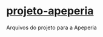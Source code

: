
# [projeto-apeperia](https://ivnafeitosa.github.io/Balle-Bot_LandingPage/)
Arquivos do projeto para a Apeperia
